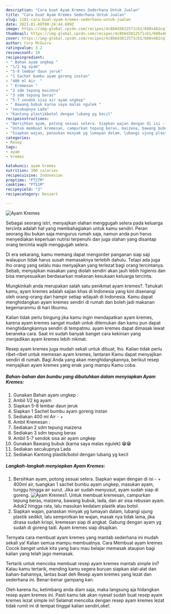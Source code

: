 ```yaml
---
description: "Cara buat Ayam Kremes Sederhana Untuk Jualan"
title: "Cara buat Ayam Kremes Sederhana Untuk Jualan"
slug: 1181-cara-buat-ayam-kremes-sederhana-untuk-jualan
date: 2021-01-09T00:24:44.699Z
image: https://img-global.cpcdn.com/recipes/4c8b6d3812571cb1/680x482cq70/ayam-kremes-foto-resep-utama.jpg
thumbnail: https://img-global.cpcdn.com/recipes/4c8b6d3812571cb1/680x482cq70/ayam-kremes-foto-resep-utama.jpg
cover: https://img-global.cpcdn.com/recipes/4c8b6d3812571cb1/680x482cq70/ayam-kremes-foto-resep-utama.jpg
author: Cory McGuire
ratingvalue: 3.2
reviewcount: 10
recipeingredient:
- " Bahan ayam ungkep "
- "1/2 kg ayam"
- "5-8 lembar daun jeruk"
- "1 Sachet bumbu ayam goreng instan"
- "400 ml Air  "
- " Kremesan "
- "2 sdm tepung maizena"
- "3 sdm tepung beras"
- "5-7 sendok sisa air ayam ungkep"
- " Bawang bubuk karna saya malas ngulek "
- "secukupnya Lada"
- "Kantong plastikbotol dengan lubang yg kecil"
recipeinstructions:
- "Bersihkan ayam, potong sesuai selera. Siapkan wajan dengan di isi - + 400ml air, tuangkan 1 sachet bumbu ayam ungkep, masukan ayam, tunggu hingga air surut. Jika air sudah menyusut, ayam sudah siap di goreng."
- "Untuk membuat kremesan, campurkan tepung beras, maizena, bawang bubuk, lada, dan air sisa rebusan ayam. Aduk2 hingga rata, lalu masukan kedalam plastik atau botol."
- "Siapkan wajan, panaskan minyak yg lumayan dalam, lubangi ujung plastik sedikit, lalu semprotkan ke wajan, masak nya tidak lama, jika dirasa sudah krispi, kremesan siap di angkat. Gabung dengan ayam yg sudah di goreng tadi. Ayam kremes siap disajikan."
categories:
- Resep
tags:
- ayam
- kremes

katakunci: ayam kremes 
nutrition: 300 calories
recipecuisine: Indonesian
preptime: "PT27M"
cooktime: "PT51M"
recipeyield: "3"
recipecategory: Dessert

---
```



![Ayam Kremes](https://img-global.cpcdn.com/recipes/4c8b6d3812571cb1/680x482cq70/ayam-kremes-foto-resep-utama.jpg)

Sebagai seorang istri, menyajikan olahan menggugah selera pada keluarga tercinta adalah hal yang membahagiakan untuk kamu sendiri. Peran seorang ibu bukan saja mengurus rumah saja, namun anda pun harus menyediakan keperluan nutrisi terpenuhi dan juga olahan yang disantap orang tercinta wajib menggugah selera.

Di era  sekarang, kamu memang dapat mengorder panganan siap saji walaupun tidak harus susah memasaknya terlebih dahulu. Tetapi ada juga lho orang yang selalu mau menyajikan yang terlezat bagi orang tercintanya. Sebab, menyajikan masakan yang diolah sendiri akan jauh lebih higienis dan bisa menyesuaikan berdasarkan makanan kesukaan keluarga tercinta. 



Mungkinkah anda merupakan salah satu penikmat ayam kremes?. Tahukah kamu, ayam kremes adalah sajian khas di Indonesia yang kini disenangi oleh orang-orang dari hampir setiap wilayah di Indonesia. Kamu dapat menghidangkan ayam kremes sendiri di rumah dan boleh jadi makanan kegemaranmu di hari liburmu.

Kalian tidak perlu bingung jika kamu ingin mendapatkan ayam kremes, karena ayam kremes sangat mudah untuk ditemukan dan kamu pun dapat menghidangkannya sendiri di tempatmu. ayam kremes dapat dimasak lewat beraneka cara. Saat ini sudah banyak banget cara kekinian yang menjadikan ayam kremes lebih nikmat.

Resep ayam kremes juga mudah sekali untuk dibuat, lho. Kalian tidak perlu ribet-ribet untuk memesan ayam kremes, lantaran Kamu dapat menyajikan sendiri di rumah. Bagi Anda yang akan menghidangkannya, berikut resep menyajikan ayam kremes yang enak yang mampu Kamu coba.

<!--inarticleads1-->

##### Bahan-bahan dan bumbu yang dibutuhkan dalam menyiapkan Ayam Kremes:

1. Gunakan  Bahan ayam ungkep :
1. Ambil 1/2 kg ayam
1. Siapkan 5-8 lembar daun jeruk
1. Siapkan 1 Sachet bumbu ayam goreng instan
1. Sediakan 400 ml Air - +
1. Ambil  Kremesan :
1. Sediakan 2 sdm tepung maizena
1. Sediakan 3 sdm tepung beras
1. Ambil 5-7 sendok sisa air ayam ungkep
1. Gunakan  Bawang bubuk (karna saya malas ngulek) 😁😁
1. Sediakan secukupnya Lada
1. Sediakan Kantong plastik/botol dengan lubang yg kecil




<!--inarticleads2-->

##### Langkah-langkah menyiapkan Ayam Kremes:

1. Bersihkan ayam, potong sesuai selera. Siapkan wajan dengan di isi - + 400ml air, tuangkan 1 sachet bumbu ayam ungkep, masukan ayam, tunggu hingga air surut. Jika air sudah menyusut, ayam sudah siap di goreng.
<img src="https://img-global.cpcdn.com/steps/0cd1a79f527b0a1c/160x128cq70/ayam-kremes-langkah-memasak-1-foto.jpg" alt="Ayam Kremes">1. Untuk membuat kremesan, campurkan tepung beras, maizena, bawang bubuk, lada, dan air sisa rebusan ayam. Aduk2 hingga rata, lalu masukan kedalam plastik atau botol.
1. Siapkan wajan, panaskan minyak yg lumayan dalam, lubangi ujung plastik sedikit, lalu semprotkan ke wajan, masak nya tidak lama, jika dirasa sudah krispi, kremesan siap di angkat. Gabung dengan ayam yg sudah di goreng tadi. Ayam kremes siap disajikan.




Ternyata cara membuat ayam kremes yang mantab sederhana ini mudah sekali ya! Kalian semua mampu membuatnya. Cara Membuat ayam kremes Cocok banget untuk kita yang baru mau belajar memasak ataupun bagi kalian yang telah jago memasak.

Tertarik untuk mencoba membuat resep ayam kremes mantab simple ini? Kalau kamu tertarik, mending kamu segera buruan siapkan alat-alat dan bahan-bahannya, lantas buat deh Resep ayam kremes yang lezat dan sederhana ini. Benar-benar gampang kan. 

Oleh karena itu, ketimbang anda diam saja, maka langsung aja hidangkan resep ayam kremes ini. Pasti kamu tak akan nyesel sudah buat resep ayam kremes lezat simple ini! Selamat mencoba dengan resep ayam kremes lezat tidak rumit ini di tempat tinggal kalian sendiri,oke!.

